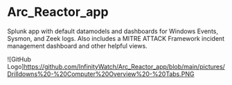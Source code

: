 # Arc_Reactor_app
Splunk app with default datamodels and dashboards for Windows Events, Sysmon, and Zeek logs. Also includes a MITRE ATTACK Framework incident management dashboard and other helpful views.

![GitHub Logo]https://github.com/InfinityWatch/Arc_Reactor_app/blob/main/pictures/Drilldowns%20-%20Computer%20Overview%20-%20Tabs.PNG
